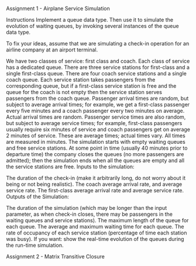 Assignment 1 - Airplane Service Simulation

Instructions
Implement a queue data type. Then use it to simulate the evolution of waiting queues, by invoking several instances of the queue data type.

To fix your ideas, assume that we are simulating a check-in operation for an airline company at an airport terminal. 

We have two classes of service: first class and coach. Each class of service has a dedicated queue.
There are three service stations for first-class and a single first-class queue.
There are four coach service stations and a single coach queue.
Each service station takes passengers from the corresponding queue, but if a first-class service station is free and the queue for the coach is not empty then the service station serves passengers from the coach queue.
Passenger arrival times are random, but subject to average arrival times; for example, we get a first-class passenger every five minutes and a coach passenger every two minutes on average. Actual arrival times are random.
Passenger service times are also random, but subject to average service times; for example, first-class passengers usually require six minutes of service and coach passengers get on average 2 minutes of service. These are average times; actual times vary. All times are measured in minutes.
The simulation starts with empty waiting queues and free service stations. At some point in time (usually 40 minutes prior to departure time) the company closes the queues (no more passengers are admitted); then the simulation ends when all the queues are empty and all the service stations are free.
Inputs to the simulation:

The duration of the check-in (make it arbitrarily long, do not worry about it being or not being realistic).
The coach average arrival rate, and average service rate.
The first-class average arrival rate and average service rate.
Outputs of the Simulation:

The duration of the simulation (which may be longer than the input parameter, as when check-in closes, there may be passengers in the waiting queues and service stations).
The maximum length of the queue for each queue.
The average and maximum waiting time for each queue.
The rate of occupancy of each service station (percentage of time each station was busy).
If you want: show the real-time evolution of the queues during the run-time simulation.


Assignment 2 - Matrix Transitive Closure
